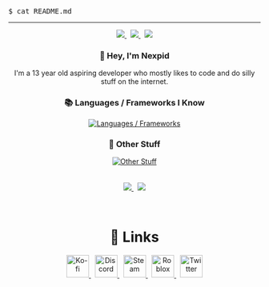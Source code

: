<kbd>$ cat README.md</kbd>

---

<div align="center">
    <a href="https://api.statusbadges.me/openspotify/853550207039832084">
        <img src="https://api.statusbadges.me/badge/spotify/853550207039832084?style=for-the-badge&labelColor=%231e1e2e&color=%23cba6f7">
    </a>
    &nbsp;
    <a href="https://pronoundb.org/">
        <img src="https://img.shields.io/endpoint?url=https%3A%2F%2Fpronoundb.org%2Fshields%2F614b68364828524b8a3a121f&style=for-the-badge&labelColor=%231e1e2e&color=%23cba6f7">
    </a>
    &nbsp;
    <a href="https://en.wikipedia.org/wiki/Ages_of_consent_by_country">
        <img src="https://img.shields.io/badge/age-13-cba6f7?style=for-the-badge&labelColor=1e1e2e">
    </a>
</div>

<div align="center">
    <h3>👋 Hey, I'm Nexpid</h3>
    I'm a 13 year old aspiring developer who mostly likes to code and do silly stuff on the internet.
    <h3>📚 Languages / Frameworks I Know</h3>
    <a href="https://skillicons.dev">
        <img alt="Languages / Frameworks" src="https://skillicons.dev/icons?i=astro,bash,css,haxe,haxeflixel,html,js,lua,md,nodejs,react,tailwind,ts&perline=13">
    </a>
    <h3>🔧 Other Stuff</h3>
    <a href="https://skillicons.dev">
        <img alt="Other Stuff" src="https://skillicons.dev/icons?i=ae,discord,eclipse,electron,express,git,github,githubactions,materialui,mongodb,nginx,ps,pr,regex,replit,stackoverflow,vscode&perline=13">
    </a>
</div>

<br/>
<br/>

<div align="center">
    <a href="https://discord.com/users/853550207039832084">
        <img src="https://lanyard.cnrad.dev/api/853550207039832084?bg=181825&borderRadius=12px&animated=true&idleMessage=i%27m%20not%20doing%20anything%20rn%20%3A%29&showDisplayName=true" />
    </a>
    &nbsp;
    <a href="https://github.com/anuraghazra/github-readme-stats">
        <img src="https://github-readme-stats.vercel.app/api?username=nexpid&show_icons=true&bg_color=181825&text_color=cdd6f4&icon_color=cba6f7&title_color=cba6f7&hide_border=true&border_radius=12&include_all_commits=true&custom_title=My%20GitHub%20Stats">
    </a>
</div>

<br/>
<br/>

<div align="center">
    <h1>🔗 Links</h1>
    <div>
        <a href="https://ko-fi.com/nexpid">
            <picture width="45" height="45">
                <source srcset="https://cdn.simpleicons.org/kofi/FFF" media="(prefers-color-scheme: dark)" />
                <source srcset="https://cdn.simpleicons.org/kofi/000" media="(prefers-color-scheme: light)" />
                <img alt="Ko-fi" src="https://cdn.simpleicons.org/kofi/FFF" width="45" />
            </picture>
        </a>
        &nbsp;
        <a href="https://discord.com/users/853550207039832084">
            <picture width="45" height="45">
                <source srcset="https://cdn.simpleicons.org/discord/FFF" media="(prefers-color-scheme: dark)" />
                <source srcset="https://cdn.simpleicons.org/discord/000" media="(prefers-color-scheme: light)" />
                <img alt="Discord" src="https://cdn.simpleicons.org/discord/FFF" width="45" />
            </picture>
        </a>
        &nbsp;
        <a href="https://steamcommunity.com/id/nexpid">
            <picture width="45" height="45">
                <source srcset="https://cdn.simpleicons.org/steam/FFF" media="(prefers-color-scheme: dark)" />
                <source srcset="https://cdn.simpleicons.org/steam/000" media="(prefers-color-scheme: light)" />
                <img alt="Steam" src="https://cdn.simpleicons.org/steam/FFF" width="45" />
            </picture>
        </a>
        &nbsp;
        <a href="https://www.roblox.com/users/304346361">
            <picture width="45" height="45">
                <source srcset="https://cdn.simpleicons.org/roblox/FFF" media="(prefers-color-scheme: dark)" />
                <source srcset="https://cdn.simpleicons.org/roblox/000" media="(prefers-color-scheme: light)" />
                <img alt="Roblox" src="https://cdn.simpleicons.org/roblox/FFF" width="45" />
            </picture>
        </a>
        &nbsp;
        <a href="https://twitter.com/nexpid/">
            <picture width="45" height="45">
                <source srcset="https://cdn.simpleicons.org/twitter/FFF" media="(prefers-color-scheme: dark)" />
                <source srcset="https://cdn.simpleicons.org/twitter/000" media="(prefers-color-scheme: light)" />
                <img alt="Twitter" src="https://cdn.simpleicons.org/twitter/FFF" width="45" />
            </picture>
        </a>
    </div>
</div>

